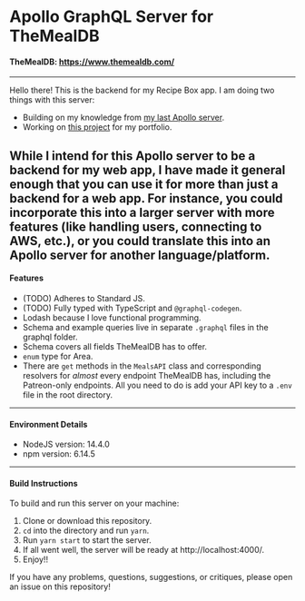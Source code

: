 # Apollo GraphQL Server for TheMealDB
#### TheMealDB: https://www.themealdb.com/
----
Hello there! This is the backend for my Recipe Box app. I am doing two things with this server:
* Building on my knowledge from [my last Apollo server](https://github.com/willowell/Apollo-GraphQL-Server-for-REST-Countries).
* Working on [this project](https://github.com/florinpop17/app-ideas/blob/master/Projects/1-Beginner/Recipe-App.md) for my portfolio.

While I intend for this Apollo server to be a backend for my web app, I have made it general enough that you can use it for more than just a backend for a web app. For instance, you could incorporate this into a larger server with more features (like handling users, connecting to AWS, etc.), or you could translate this into an Apollo server for another language/platform.
----
#### Features
* (TODO) Adheres to Standard JS.
* (TODO) Fully typed with TypeScript and `@graphql-codegen`.
* Lodash because I love functional programming.
* Schema and example queries live in separate `.graphql` files in the graphql folder.
* Schema covers all fields TheMealDB has to offer.
* `enum` type for Area.
* There are `get` methods in the `MealsAPI` class and corresponding resolvers for *almost* every endpoint TheMealDB has, including the Patreon-only endpoints. All you need to do is add your API key to a `.env` file in the root directory. 
----
#### Environment Details
* NodeJS version: 14.4.0
* npm version: 6.14.5
----
#### Build Instructions
To build and run this server on your machine:
1. Clone or download this repository.
2. `cd` into the directory and run `yarn`.
3. Run `yarn start` to start the server.
4. If all went well, the server will be ready at http://localhost:4000/.
5. Enjoy!!

If you have any problems, questions, suggestions, or critiques, please open an issue on this repository!